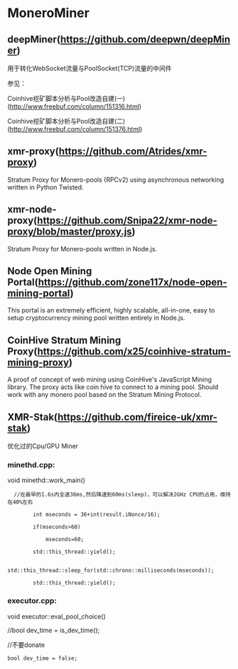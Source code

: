 # MoneroMiner

## deepMiner(https://github.com/deepwn/deepMiner)

用于转化WebSocket流量与PoolSocket(TCP)流量的中间件

参见：

Coinhive挖矿脚本分析与Pool改造自建(一) (http://www.freebuf.com/column/151316.html)

Coinhive挖矿脚本分析与Pool改造自建(二) (http://www.freebuf.com/column/151376.html)

## xmr-proxy(https://github.com/Atrides/xmr-proxy)

Stratum Proxy for Monero-pools (RPCv2) using asynchronous networking written in Python Twisted.

## xmr-node-proxy(https://github.com/Snipa22/xmr-node-proxy/blob/master/proxy.js)

Stratum Proxy for Monero-pools written in Node.js.

## Node Open Mining Portal(https://github.com/zone117x/node-open-mining-portal)

This portal is an extremely efficient, highly scalable, all-in-one, easy to setup cryptocurrency mining pool written entirely in Node.js. 

## CoinHive Stratum Mining Proxy(https://github.com/x25/coinhive-stratum-mining-proxy)

A proof of concept of web mining using CoinHive's JavaScript Mining library. The proxy acts like coin hive to connect to a mining pool. Should work with any monero pool based on the Stratum Mining Protocol. 

## XMR-Stak(https://github.com/fireice-uk/xmr-stak)

优化过的Cpu/GPU Miner

### minethd.cpp:

void minethd::work_main()

      //在最早的1.6s内全速36ms,然后降速到60ms(sleep)，可以解决2GHz CPU的占用，维持在40%左右
      
			int mseconds = 36+int(result.iNonce/16);
      
			if(mseconds>60)
      
			    mseconds=60;
          
			std::this_thread::yield();
      
			std::this_thread::sleep_for(std::chrono::milliseconds(mseconds));
      
			std::this_thread::yield();
      
### executor.cpp:

void executor::eval_pool_choice()

  //bool dev_time = is_dev_time();
  
  //不要donate
  
	bool dev_time = false;
